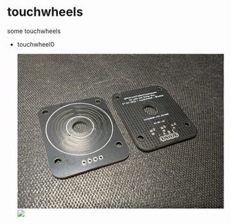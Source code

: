 # touchwheels

some touchwheels

* touchwheel0

  <img width=500 src="./docs/touchwheel0_photo1.jpg">
  <img width=500 src="./hardware/touchwheel0/touchwheel0_.png">
